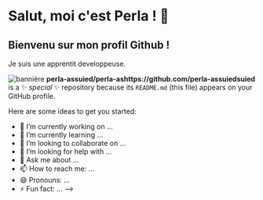 # Salut, moi c'est Perla ! 👋
## Bienvenu sur mon profil Github !
Je suis une apprentit developpeuse.


![bannière](.banniere.png)
**perla-assuied/perla-ashttps://github.com/perla-assuiedsuied** is a ✨ _special_ ✨ repository because its `README.md` (this file) appears on your GitHub profile.

Here are some ideas to get you started:

- 🔭 I’m currently working on ...
- 🌱 I’m currently learning ...
- 👯 I’m looking to collaborate on ...
- 🤔 I’m looking for help with ...
- 💬 Ask me about ...
- 📫 How to reach me: ...
- 😄 Pronouns: ...
- ⚡ Fun fact: ...
-->
